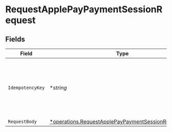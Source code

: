 # RequestApplePayPaymentSessionRequest


## Fields

| Field                                                                                                                       | Type                                                                                                                        | Required                                                                                                                    | Description                                                                                                                 | Example                                                                                                                     |
| --------------------------------------------------------------------------------------------------------------------------- | --------------------------------------------------------------------------------------------------------------------------- | --------------------------------------------------------------------------------------------------------------------------- | --------------------------------------------------------------------------------------------------------------------------- | --------------------------------------------------------------------------------------------------------------------------- |
| `IdempotencyKey`                                                                                                            | **string*                                                                                                                   | :heavy_minus_sign:                                                                                                          | A unique key to ensure idempotent requests. This key should be a UUID v4 string.                                            | 123e4567-e89b-12d3-a456-426                                                                                                 |
| `RequestBody`                                                                                                               | [*operations.RequestApplePayPaymentSessionRequestBody](../../models/operations/requestapplepaypaymentsessionrequestbody.md) | :heavy_minus_sign:                                                                                                          | N/A                                                                                                                         |                                                                                                                             |